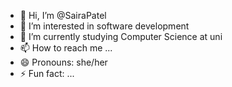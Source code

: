 - 👋 Hi, I’m @SairaPatel
- 👀 I’m interested in software development
- 🌱 I’m currently studying Computer Science at uni
- 📫 How to reach me ...
- 😄 Pronouns: she/her
- ⚡ Fun fact: ...

<!---
SairaPatel/SairaPatel is a ✨ special ✨ repository because its `README.md` (this file) appears on your GitHub profile.
You can click the Preview link to take a look at your changes.
--->
